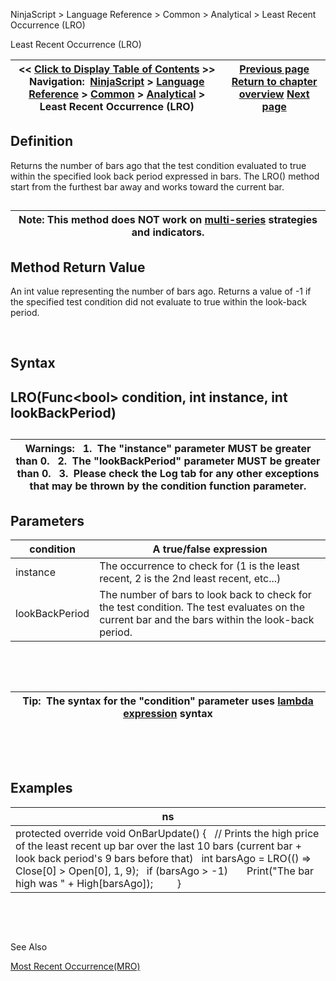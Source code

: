 ﻿


NinjaScript \> Language Reference \> Common \> Analytical \> Least Recent Occurrence (LRO)






















Least Recent Occurrence (LRO)







| \<\< [Click to Display Table of Contents](least_recent_occurence_lro.md) \>\> **Navigation:**     [NinjaScript](ninjascript-1.md) \> [Language Reference](language_reference_wip-1.md) \> [Common](common-1.md) \> [Analytical](market_data-1.md) \> Least Recent Occurrence (LRO) | [Previous page](rising-1.md) [Return to chapter overview](market_data-1.md) [Next page](lowestbar-1.md) |
| --- | --- |











## Definition


Returns the number of bars ago that the test condition evaluated to true within the specified look back period expressed in bars. The LRO() method start from the furthest bar away and works toward the current bar. 


## 




| Note: This method does NOT work on [multi\-series](multi-time_frame__instruments-1.md) strategies and indicators. |
| --- |



## 


## 


## Method Return Value


An int value representing the number of bars ago. Returns a value of \-1 if the specified test condition did not evaluate to true within the look\-back period.


 


## Syntax


## LRO(Func\<bool\> condition, int instance, int lookBackPeriod)


## 




| Warnings:   1\.  The "instance" parameter MUST be greater than 0\.   2\.  The "lookBackPeriod" parameter MUST be greater than 0\.   3\.  Please check the Log tab for any other exceptions that may be thrown by the condition function parameter. |
| --- |



## 


## 


## Parameters




| condition | A true/false expression |
| --- | --- |
| instance | The occurrence to check for (1 is the least recent, 2 is the 2nd least recent, etc...) |
| lookBackPeriod | The number of bars to look back to check for the test condition. The test evaluates on the current bar and the bars within the look\-back period. |



 


 




| Tip:  The syntax for the "condition" parameter uses [lambda expression](http://msdn.microsoft.com/en-us/library/bb397687.aspx) syntax |
| --- |



 


 


## Examples




| ns |
| --- |
| protected override void OnBarUpdate() {    // Prints the high price of the least recent up bar over the last 10 bars (current bar \+ look back period's 9 bars before that)    int barsAgo \= LRO(() \=\> Close\[0] \> Open\[0], 1, 9);    if (barsAgo \> \-1)        Print("The bar high was " \+ High\[barsAgo]);          } |



 


   

See Also  

[Most Recent Occurrence(MRO)](most_recent_occurence_mro-1.md)








